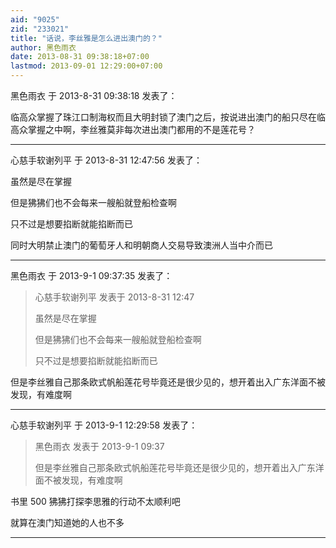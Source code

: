```yaml
---
aid: "9025"
zid: "233021"
title: "话说，李丝雅是怎么进出澳门的？"
author: 黑色雨衣
date: 2013-08-31 09:38:18+07:00
lastmod: 2013-09-01 12:29:00+07:00
---
```


黑色雨衣 于 2013-8-31 09:38:18 发表了：

临高众掌握了珠江口制海权而且大明封锁了澳门之后，按说进出澳门的船只尽在临高众掌握之中啊，李丝雅莫非每次进出澳门都用的不是莲花号？

---

心慈手软谢列平 于 2013-8-31 12:47:56 发表了：

虽然是尽在掌握

但是狒狒们也不会每来一艘船就登船检查啊

只不过是想要掐断就能掐断而已

同时大明禁止澳门的葡萄牙人和明朝商人交易导致澳洲人当中介而已

---

黑色雨衣 于 2013-9-1 09:37:35 发表了：

> 心慈手软谢列平 发表于 2013-8-31 12:47
>
> 虽然是尽在掌握
>
> 但是狒狒们也不会每来一艘船就登船检查啊
>
> 只不过是想要掐断就能掐断而已

但是李丝雅自己那条欧式帆船莲花号毕竟还是很少见的，想开着出入广东洋面不被发现，有难度啊

---

心慈手软谢列平 于 2013-9-1 12:29:58 发表了：

> 黑色雨衣 发表于 2013-9-1 09:37
>
> 但是李丝雅自己那条欧式帆船莲花号毕竟还是很少见的，想开着出入广东洋面不被发现，有难度啊

书里 500 狒狒打探李思雅的行动不太顺利吧

就算在澳门知道她的人也不多

---
